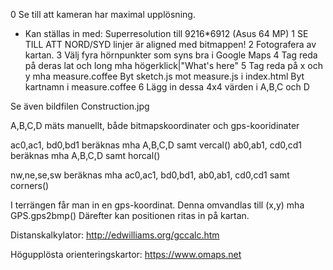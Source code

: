 0 Se till att kameran har maximal upplösning.
* Kan ställas in med: Superresolution till 9216*6912 (Asus 64 MP)
1 SE TILL ATT NORD/SYD linjer är aligned med bitmappen!
2 Fotografera av kartan.
3 Välj fyra hörnpunkter som syns bra i Google Maps
4 Tag reda på deras lat och long mha högerklick|"What's here"
5 Tag reda på x och y mha measure.coffee
  Byt sketch.js mot measure.js i index.html
  Byt kartnamn i measure.coffee
6 Lägg in dessa 4x4 värden i A,B,C och D

Se även bildfilen Construction.jpg

A,B,C,D mäts manuellt, både bitmapskoordinater och gps-kooridinater

ac0,ac1, bd0,bd1 beräknas mha A,B,C,D samt vercal()
ab0,ab1, cd0,cd1 beräknas mha A,B,C,D samt horcal()

nw,ne,se,sw beräknas mha ac0,ac1, bd0,bd1, ab0,ab1, cd0,cd1 samt corners()

I terrängen får man in en gps-koordinat.
Denna omvandlas till (x,y) mha GPS.gps2bmp()
Därefter kan positionen ritas in på kartan.

Distanskalkylator: http://edwilliams.org/gccalc.htm

Högupplösta orienteringskartor: https://www.omaps.net